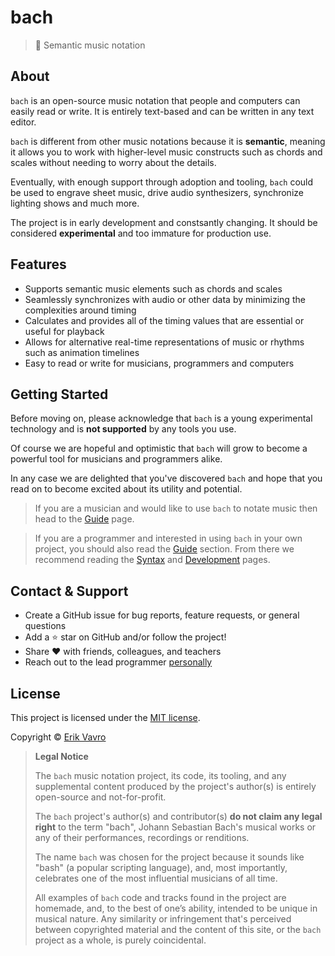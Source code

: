 # bach

> :musical_score: Semantic music notation

## About

`bach` is an open-source music notation that people and computers can easily read or write. It is entirely text-based and can be written in any text editor.

`bach` is different from other music notations because it is **semantic**, meaning it allows you to work with higher-level music constructs such as chords and scales without needing to worry about the details.

Eventually, with enough support through adoption and tooling, `bach` could be used to engrave sheet music, drive audio synthesizers, synchronize lighting shows and much more.

The project is in early development and constsantly changing. It should be considered **experimental** and too immature for production use.

## Features

- Supports semantic music elements such as chords and scales
- Seamlessly synchronizes with audio or other data by minimizing the complexities around timing
- Calculates and provides all of the timing values that are essential or useful for playback
- Allows for alternative real-time representations of music or rhythms such as animation timelines
- Easy to read or write for musicians, programmers and computers

## Getting Started

Before moving on, please acknowledge that `bach` is a young experimental technology and is **not supported** by any tools you use.

Of course we are hopeful and optimistic that `bach` will grow to become a powerful tool for musicians and programmers alike.

In any case we are delighted that you've discovered `bach` and hope that you read on to become excited about its utility and potential.

> If you are a musician and would like to use `bach` to notate music then head to the [Guide](/guide) page.

> If you are a programmer and interested in using `bach` in your own project, you should also read the [Guide](/guide) section. From there we recommend reading the [Syntax](/syntax) and [Development](/development) pages.

## Contact & Support

- Create a GitHub issue for bug reports, feature requests, or general questions
- Add a :star: star on GitHub and/or follow the project!
- Share :heart: with friends, colleagues, and teachers
- Reach out to the lead programmer [personally](https://madhax.ninja/#/contact)

## License

This project is licensed under the [MIT license](https://github.com/slurmulon/bach/blob/master/LICENSE).

Copyright &copy; [Erik Vavro](https://madhax.ninja)

> **Legal Notice**
> 
> The `bach` music notation project, its code, its tooling, and any supplemental content produced by the project's author(s) is entirely open-source and not-for-profit.
> 
> The `bach` project's author(s) and contributor(s) **do not claim any legal right** to the term "bach", Johann Sebastian Bach's musical works or any of their performances, recordings or renditions.
> 
> The name `bach` was chosen for the project because it sounds like "bash" (a popular scripting language), and, most importantly, celebrates one of the most influential musicians of all time.
>
> All examples of `bach` code and tracks found in the project are homemade, and, to the best of one’s ability, intended to be unique in musical nature. Any similarity or infringement that's perceived between copyrighted material and the content of this site, or the `bach` project as a whole, is purely coincidental.

